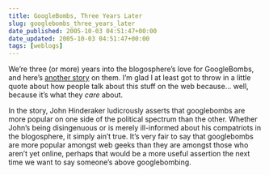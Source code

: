 ```yaml
---
title: GoogleBombs, Three Years Later
slug: googlebombs_three_years_later
date_published: 2005-10-03 04:51:47+00:00
date_updated: 2005-10-03 04:51:47+00:00
tags: [weblogs]
---
```

We’re three (or more) years into the blogosphere’s love for GoogleBombs, and here’s [another story](http://www.detnews.com/2005/technology/0510/02/A23-333865.htm) on them. I’m glad I at least got to throw in a little quote about how people talk about this stuff on the web because… well, because it’s what they *care* about.

In the story, John Hinderaker ludicrously asserts that googlebombs are more popular on one side of the political spectrum than the other. Whether John’s being disingenuous or is merely ill-informed about his compatriots in the blogosphere, it simply ain’t true. It’s very fair to say that googlebombs are more popular amongst web geeks than they are amongst those who aren’t yet online, perhaps that would be a more useful assertion the next time we want to say someone’s above googlebombing.
